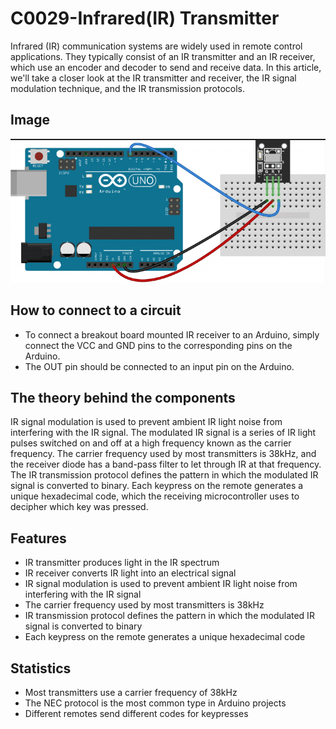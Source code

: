 # C0029-Infrared(IR) Transmitter

Infrared (IR) communication systems are widely used in remote control applications. They typically consist of an IR transmitter and an IR receiver, which use an encoder and decoder to send and receive data. In this article, we'll take a closer look at the IR transmitter and receiver, the IR signal modulation technique, and the IR transmission protocols.

## Image

![IMG](IMG/IMG.png)

## How to connect to a circuit

- To connect a breakout board mounted IR receiver to an Arduino, simply connect the VCC and GND pins to the corresponding pins on the Arduino.
- The OUT pin should be connected to an input pin on the Arduino.

## The theory behind the components

IR signal modulation is used to prevent ambient IR light noise from interfering with the IR signal. The modulated IR signal is a series of IR light pulses switched on and off at a high frequency known as the carrier frequency. The carrier frequency used by most transmitters is 38kHz, and the receiver diode has a band-pass filter to let through IR at that frequency. The IR transmission protocol defines the pattern in which the modulated IR signal is converted to binary. Each keypress on the remote generates a unique hexadecimal code, which the receiving microcontroller uses to decipher which key was pressed.

## Features

- IR transmitter produces light in the IR spectrum
- IR receiver converts IR light into an electrical signal
- IR signal modulation is used to prevent ambient IR light noise from interfering with the IR signal
- The carrier frequency used by most transmitters is 38kHz
- IR transmission protocol defines the pattern in which the modulated IR signal is converted to binary
- Each keypress on the remote generates a unique hexadecimal code

## Statistics

- Most transmitters use a carrier frequency of 38kHz
- The NEC protocol is the most common type in Arduino projects
- Different remotes send different codes for keypresses
